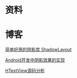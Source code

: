 # 资料

# 博客

[简单好用的阴影库 ShadowLayout](http://lijiankun24.com/%E7%AE%80%E5%8D%95%E5%A5%BD%E7%94%A8%E7%9A%84%E9%98%B4%E5%BD%B1%E5%BA%93-ShadowLayout/)

[Android开发中阴影效果的实现](http://tinycoder.cc/2018/04/26/Android%E5%BC%80%E5%8F%91%E4%B8%AD%E9%98%B4%E5%BD%B1%E6%95%88%E6%9E%9C%E7%9A%84%E5%AE%9E%E7%8E%B0/)

[HTextView源码分析](https://www.jianshu.com/p/15358d444800)



